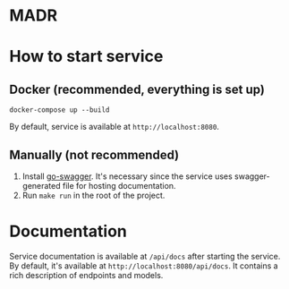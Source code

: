 # MADR

# How to start service

## Docker (recommended, everything is set up)
```
docker-compose up --build
```

By default, service is available at `http://localhost:8080`.

## Manually (not recommended)
1) Install [go-swagger](https://goswagger.io/install.html).
   It's necessary since the service uses swagger-generated file for hosting documentation.
2) Run `make run` in the root of the project.

# Documentation
Service documentation is available at `/api/docs` after starting the service.
By default, it's available at `http://localhost:8080/api/docs`. It contains a rich description of endpoints and models.